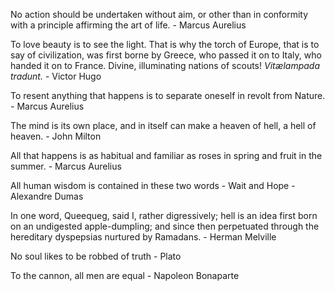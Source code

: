 No action should be undertaken without aim, or other than in conformity with a principle affirming the art of life.
    - Marcus Aurelius

To love beauty is to see the light. That is why the torch of Europe, that is to say of civilization, was first borne by Greece, who passed it on to Italy, who handed it on to France. Divine, illuminating nations of scouts! *Vitælampada tradunt.*
    - Victor Hugo

To resent anything that happens is to separate oneself in revolt from Nature.
    - Marcus Aurelius

The mind is its own place, and in itself can make a heaven of hell, a hell of heaven.
    - John Milton

All that happens is as habitual and familiar as roses in spring and fruit in the summer.
    - Marcus Aurelius

All human wisdom is contained in these two words - Wait and Hope
    - Alexandre Dumas

In one word, Queequeg, said I, rather digressively; hell is an idea first born on an undigested apple-dumpling; and since then perpetuated through the hereditary dyspepsias nurtured by Ramadans.
    - Herman Melville

No soul likes to be robbed of truth
    - Plato

To the cannon, all men are equal 
    - Napoleon Bonaparte
